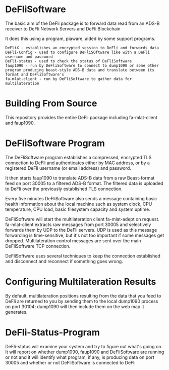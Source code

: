 # DeFliSoftware 

The basic aim of the DeFli package is to forward data read from an ADS-B receiver to DeFli Network Servers and DeFli Blockchain

It does this using a program, piaware, aided by some support programs.

    DeFliX - establishes an encrypted session to DeFli and forwards data
    DeFli-Config - used to configure DeFliSOftware like with a DeFli username and password
    DeFli-status - used to check the status of DeFliSoftware
    faup1090 - run by DeFliSoftware to connect to dump1090 or some other program producing beast-style ADS-B data and translate between its format and DeFliSoftware's
    fa-mlat-client - run by DeFliSoftware to gather data for multilateration


# Building From Source 

This repository provides the entire DeFli package including fa-mlat-client and faup1090. 

# DeFliSoftware Program 

The DeFliSoftware program establishes a compressed, encrypted TLS connection to DeFli and authenticates either by MAC address, or by a registered DeFli username (or email address) and password.

It then starts faup1090 to translate ADS-B data from a raw Beast-format feed on port 30005 to a filtered ADS-B format. The filtered data is uploaded to DeFli over the previously established TLS connection.

Every five minutes DeFliSoftware also sends a message containing basic health information about the local machine such as system clock, CPU temperature, CPU load, basic filesystem capacity and system uptime.

DeFliSoftware will start the multilateration client fa-mlat-adept on request. fa-mlat-client extracts raw messages from port 30005 and selectively forwards them by UDP to the DeFli servers. UDP is used as this message forwarding is time-sensitive, but it's not too important if some messages get dropped. Multilateration control messages are sent over the main DeFliSoftware TCP connection.

DeFliSoftware uses several techniques to keep the connection established and disconnect and reconnect if something goes wrong.

# Configuring Multilateration Results 

By default, multilateration positions resulting from the data that you feed to DeFli are returned to you by sending them to the local dump1090 process on port 30104; dump1090 will then include them on the web map it generates. 

# DeFli-Status-Program 

DeFli-status will examine your system and try to figure out what's going on. It will report on whether dump1090, faup1090 and DeFliSoftware are running or not and it will identify what program, if any, is producing data on port 30005 and whether or not DeFliSoftware is connected to DeFli. 

